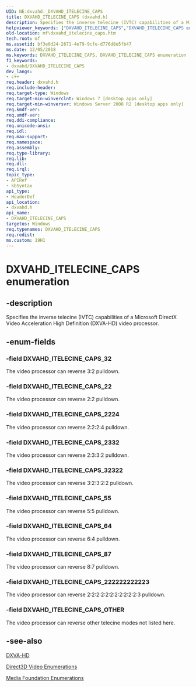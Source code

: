 ```yaml
---
UID: NE:dxvahd._DXVAHD_ITELECINE_CAPS
title: DXVAHD_ITELECINE_CAPS (dxvahd.h)
description: Specifies the inverse telecine (IVTC) capabilities of a Microsoft DirectX Video Acceleration High Definition (DXVA-HD) video processor.
helpviewer_keywords: ["DXVAHD_ITELECINE_CAPS","DXVAHD_ITELECINE_CAPS enumeration [Media Foundation]","DXVAHD_ITELECINE_CAPS_22","DXVAHD_ITELECINE_CAPS_222222222223","DXVAHD_ITELECINE_CAPS_2224","DXVAHD_ITELECINE_CAPS_2332","DXVAHD_ITELECINE_CAPS_32","DXVAHD_ITELECINE_CAPS_32322","DXVAHD_ITELECINE_CAPS_55","DXVAHD_ITELECINE_CAPS_64","DXVAHD_ITELECINE_CAPS_87","DXVAHD_ITELECINE_CAPS_OTHER","dxvahd/DXVAHD_ITELECINE_CAPS","dxvahd/DXVAHD_ITELECINE_CAPS_22","dxvahd/DXVAHD_ITELECINE_CAPS_222222222223","dxvahd/DXVAHD_ITELECINE_CAPS_2224","dxvahd/DXVAHD_ITELECINE_CAPS_2332","dxvahd/DXVAHD_ITELECINE_CAPS_32","dxvahd/DXVAHD_ITELECINE_CAPS_32322","dxvahd/DXVAHD_ITELECINE_CAPS_55","dxvahd/DXVAHD_ITELECINE_CAPS_64","dxvahd/DXVAHD_ITELECINE_CAPS_87","dxvahd/DXVAHD_ITELECINE_CAPS_OTHER","mf.dxvahd_itelecine_caps"]
old-location: mf\dxvahd_itelecine_caps.htm
tech.root: mf
ms.assetid: bf3e0d24-2671-4e79-9cfe-d776d8e5fb47
ms.date: 12/05/2018
ms.keywords: DXVAHD_ITELECINE_CAPS, DXVAHD_ITELECINE_CAPS enumeration [Media Foundation], DXVAHD_ITELECINE_CAPS_22, DXVAHD_ITELECINE_CAPS_222222222223, DXVAHD_ITELECINE_CAPS_2224, DXVAHD_ITELECINE_CAPS_2332, DXVAHD_ITELECINE_CAPS_32, DXVAHD_ITELECINE_CAPS_32322, DXVAHD_ITELECINE_CAPS_55, DXVAHD_ITELECINE_CAPS_64, DXVAHD_ITELECINE_CAPS_87, DXVAHD_ITELECINE_CAPS_OTHER, dxvahd/DXVAHD_ITELECINE_CAPS, dxvahd/DXVAHD_ITELECINE_CAPS_22, dxvahd/DXVAHD_ITELECINE_CAPS_222222222223, dxvahd/DXVAHD_ITELECINE_CAPS_2224, dxvahd/DXVAHD_ITELECINE_CAPS_2332, dxvahd/DXVAHD_ITELECINE_CAPS_32, dxvahd/DXVAHD_ITELECINE_CAPS_32322, dxvahd/DXVAHD_ITELECINE_CAPS_55, dxvahd/DXVAHD_ITELECINE_CAPS_64, dxvahd/DXVAHD_ITELECINE_CAPS_87, dxvahd/DXVAHD_ITELECINE_CAPS_OTHER, mf.dxvahd_itelecine_caps
f1_keywords:
- dxvahd/DXVAHD_ITELECINE_CAPS
dev_langs:
- c++
req.header: dxvahd.h
req.include-header: 
req.target-type: Windows
req.target-min-winverclnt: Windows 7 [desktop apps only]
req.target-min-winversvr: Windows Server 2008 R2 [desktop apps only]
req.kmdf-ver: 
req.umdf-ver: 
req.ddi-compliance: 
req.unicode-ansi: 
req.idl: 
req.max-support: 
req.namespace: 
req.assembly: 
req.type-library: 
req.lib: 
req.dll: 
req.irql: 
topic_type:
- APIRef
- kbSyntax
api_type:
- HeaderDef
api_location:
- dxvahd.h
api_name:
- DXVAHD_ITELECINE_CAPS
targetos: Windows
req.typenames: DXVAHD_ITELECINE_CAPS
req.redist: 
ms.custom: 19H1
---
```


# DXVAHD_ITELECINE_CAPS enumeration


## -description


Specifies the inverse telecine (IVTC) capabilities of a Microsoft DirectX Video Acceleration High Definition (DXVA-HD) video processor.


## -enum-fields




### -field DXVAHD_ITELECINE_CAPS_32

The video processor can reverse 3:2 pulldown.


### -field DXVAHD_ITELECINE_CAPS_22

The video processor can reverse 2:2 pulldown.


### -field DXVAHD_ITELECINE_CAPS_2224

The video processor can reverse 2:2:2:4 pulldown.


### -field DXVAHD_ITELECINE_CAPS_2332

The video processor can reverse 2:3:3:2 pulldown.


### -field DXVAHD_ITELECINE_CAPS_32322

The video processor can reverse 3:2:3:2:2 pulldown.


### -field DXVAHD_ITELECINE_CAPS_55

The video processor can reverse 5:5 pulldown.


### -field DXVAHD_ITELECINE_CAPS_64

The video processor can reverse 6:4 pulldown.


### -field DXVAHD_ITELECINE_CAPS_87

The video processor can reverse 8:7 pulldown.


### -field DXVAHD_ITELECINE_CAPS_222222222223

The video processor can reverse 2:2:2:2:2:2:2:2:2:2:2:3 pulldown.


### -field DXVAHD_ITELECINE_CAPS_OTHER

The video processor can reverse other telecine modes not listed here.


## -see-also




<a href="https://docs.microsoft.com/windows/desktop/medfound/dxva-hd">DXVA-HD</a>



<a href="https://docs.microsoft.com/windows/desktop/medfound/direct3d-video-enumerations">Direct3D Video Enumerations</a>



<a href="https://docs.microsoft.com/windows/desktop/medfound/media-foundation-enumerations">Media Foundation Enumerations</a>
 

 

